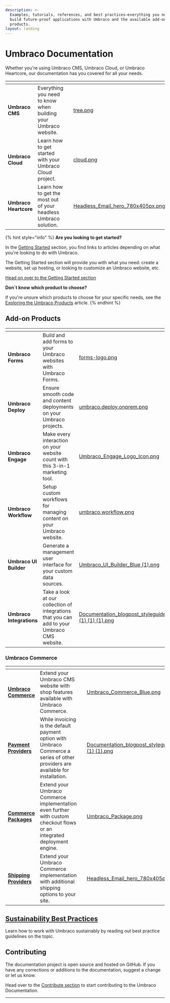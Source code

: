 ```yaml
---
description: >-
  Examples, tutorials, references, and best practices—everything you need to
  build future-proof applications with Umbraco and the available add-on
  products.
layout: landing
---
```


# Umbraco Documentation

Whether you're using Umbraco CMS, Umbraco Cloud, or Umbraco Heartcore, our documentation has you covered for all your needs.

<table data-view="cards"><thead><tr><th></th><th></th><th></th><th data-hidden data-card-cover data-type="files"></th><th data-hidden data-card-target data-type="content-ref"></th></tr></thead><tbody><tr><td><strong>Umbraco CMS</strong></td><td>Everything you need to know when building your Umbraco website.</td><td></td><td><a href="getting-started/images/tree.png">tree.png</a></td><td><a href="https://docs.umbraco.com/umbraco-cms">https://docs.umbraco.com/umbraco-cms</a></td></tr><tr><td><strong>Umbraco Cloud</strong></td><td>Learn how to get started with your Umbraco Cloud project.</td><td></td><td><a href="getting-started/images/cloud.png">cloud.png</a></td><td><a href="https://docs.umbraco.com/umbraco-cloud">https://docs.umbraco.com/umbraco-cloud</a></td></tr><tr><td><strong>Umbraco Heartcore</strong></td><td>Learn how to get the most out of your headless Umbraco solution.</td><td></td><td><a href="getting-started/developing-websites-with-umbraco/images/Headless_Email_hero_780x405px.png">Headless_Email_hero_780x405px.png</a></td><td><a href="https://docs.umbraco.com/umbraco-heartcore">https://docs.umbraco.com/umbraco-heartcore</a></td></tr></tbody></table>

{% hint style="info" %}
**Are you looking to get started?**

In the [Getting Started](getting-started/managing-an-umbraco-project.md) section, you find links to articles depending on what you're looking to do with Umbraco.

The Getting Started section will provide you with what you need: create a website, set up hosting, or looking to customize an Umbraco website, etc.

[Head on over to the Getting Started section](getting-started/managing-an-umbraco-project.md)

**Don´t know which product to choose?**

If you're unsure which products to choose for your specific needs, see the [Exploring the Umbraco Products](getting-started/exploring-the-umbraco-products.md) article.
{% endhint %}

## Add-on Products

<table data-view="cards"><thead><tr><th></th><th></th><th data-hidden data-card-cover data-type="files"></th><th data-hidden data-card-target data-type="content-ref"></th></tr></thead><tbody><tr><td><strong>Umbraco Forms</strong></td><td>Build and add forms to your Umbraco websites with Umbraco Forms.</td><td><a href=".gitbook/assets/forms-logo.png">forms-logo.png</a></td><td><a href="https://docs.umbraco.com/umbraco-forms">https://docs.umbraco.com/umbraco-forms</a></td></tr><tr><td><strong>Umbraco Deploy</strong></td><td>Ensure smooth code and content deployments on your Umbraco projects.</td><td><a href=".gitbook/assets/umbraco.deploy.onprem.png">umbraco.deploy.onprem.png</a></td><td><a href="https://docs.umbraco.com/umbraco-deploy">https://docs.umbraco.com/umbraco-deploy</a></td></tr><tr><td><strong>Umbraco Engage</strong></td><td>Make every interaction on your website count with this 3-in-1 marketing tool.</td><td><a href=".gitbook/assets/Umbraco_Engage_Logo_Icon.png">Umbraco_Engage_Logo_Icon.png</a></td><td><a href="https://docs.umbraco.com/umbraco-engage">https://docs.umbraco.com/umbraco-engage</a></td></tr><tr><td><strong>Umbraco Workflow</strong></td><td>Setup custom workflows for managing content on your Umbraco website.</td><td><a href=".gitbook/assets/umbraco.workflow.png">umbraco.workflow.png</a></td><td><a href="https://docs.umbraco.com/umbraco-workflow">https://docs.umbraco.com/umbraco-workflow</a></td></tr><tr><td><strong>Umbraco UI Builder</strong></td><td>Generate a management user interface for your custom data sources.</td><td><a href=".gitbook/assets/Umbraco_UI_Builder_Blue (1).png">Umbraco_UI_Builder_Blue (1).png</a></td><td><a href="https://docs.umbraco.com/umbraco-ui-builder">https://docs.umbraco.com/umbraco-ui-builder</a></td></tr><tr><td><strong>Umbraco Integrations</strong></td><td>Take a look at our collection of integrations that you can add to your Umbraco CMS website.</td><td><a href="../10/umbraco-workflow/.gitbook/assets/Documentation_blogpost_styleguide_b (1) (1) (1).png">Documentation_blogpost_styleguide_b (1) (1) (1).png</a></td><td><a href="https://docs.umbraco.com/umbraco-dxp">https://docs.umbraco.com/umbraco-dxp</a></td></tr></tbody></table>

### Umbraco Commerce

<table data-view="cards"><thead><tr><th></th><th></th><th data-hidden data-card-target data-type="content-ref"></th><th data-hidden data-card-cover data-type="files"></th></tr></thead><tbody><tr><td><a href="https://app.gitbook.com/o/vHdmkfI8smZW50A5yIZD/s/q6G5b4jRLUt4SfBhGh4X/"><strong>Umbraco Commerce</strong></a></td><td>Extend your Umbraco CMS website with shop features available with Umbraco Commerce.</td><td></td><td><a href=".gitbook/assets/Umbraco_Commerce_Blue.png">Umbraco_Commerce_Blue.png</a></td></tr><tr><td><a href="https://app.gitbook.com/o/vHdmkfI8smZW50A5yIZD/s/O8zV7PYqNxSkuGGGYa3P/"><strong>Payment Providers</strong></a></td><td>While invoicing is the default payment option with Umbraco Commerce a series of other providers are available for installation.</td><td></td><td><a href="../10/umbraco-workflow/.gitbook/assets/Documentation_blogpost_styleguide_b (1) (1).png">Documentation_blogpost_styleguide_b (1) (1).png</a></td></tr><tr><td><a href="https://app.gitbook.com/o/vHdmkfI8smZW50A5yIZD/s/4kB9Trqs7XbQsP80vWVA/"><strong>Commerce Packages</strong></a></td><td>Extend your Umbraco Commerce implementation even further with custom checkout flows or an integrated deployment engine.</td><td></td><td><a href=".gitbook/assets/Umbraco_Package.png">Umbraco_Package.png</a></td></tr><tr><td><a href="https://docs.umbraco.com/umbraco-commerce-shipping-providers"><strong>Shipping Providers</strong></a></td><td>Extend your Umbraco Commerce implementation with additional shipping options to your site.</td><td></td><td><a href="getting-started/developing-websites-with-umbraco/images/Headless_Email_hero_780x405px.png">Headless_Email_hero_780x405px.png</a></td></tr></tbody></table>

## [Sustainability Best Practices](https://docs.umbraco.com/sustainability-best-practices)

Learn how to work with Umbraco sustainably by reading out best practice guidelines on the topic.

## Contributing

The documentation project is open source and hosted on GitHub. If you have any corrections or additions to the documentation, suggest a change or let us know.

Head over to the [Contribute section](https://docs.umbraco.com/contributing/documentation) to start contributing to the Umbraco Documentation.

***
